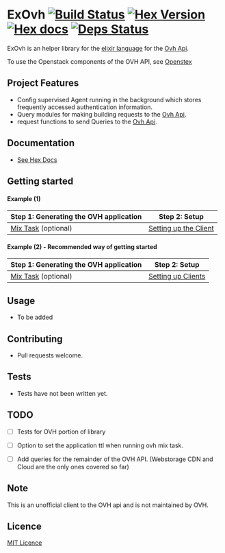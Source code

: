 # ExOvh [![Build Status](https://travis-ci.org/stephenmoloney/ex_ovh.svg)](https://travis-ci.org/stephenmoloney/ex_ovh) [![Hex Version](http://img.shields.io/hexpm/v/ex_ovh.svg?style=flat)](https://hex.pm/packages/ex_ovh) [![Hex docs](http://img.shields.io/badge/hex.pm-docs-green.svg?style=flat)](https://hexdocs.pm/ex_ovh) [![Deps Status](https://beta.hexfaktor.org/badge/prod/github/stephenmoloney/ex_ovh.svg)](https://beta.hexfaktor.org/github/stephenmoloney/ex_ovh)


ExOvh is an helper library for the [elixir language](http://elixir-lang.org/) for the [Ovh Api](https://api.ovh.com/).

To use the Openstack components of the OVH API, see [Openstex](https://github.com/stephenmoloney/openstex)


## Project Features

- Config supervised Agent running in the background which stores frequently accessed authentication information.
- Query modules for making building requests to the [Ovh Api](https://api.ovh.com/).
- request functions to send Queries to the [Ovh Api](https://api.ovh.com/).


## Documentation

- [See Hex Docs](https://hexdocs.pm/ex_ovh/0.1.1/api-reference.html)

## Getting started

#### Example (1)

| Step 1: Generating the OVH application | Step 2: Setup |
|---|---|
| [Mix Task](https://github.com/stephenmoloney/ex_ovh/blob/master/docs/mix_task_basic.md) (optional) | [Setting up the Client](https://github.com/stephenmoloney/ex_ovh/blob/master/docs/getting_started_basic.md) |

#### Example (2) - Recommended way of getting started

| Step 1: Generating the OVH application | Step 2: Setup |
|---|---|
| [Mix Task](https://github.com/stephenmoloney/ex_ovh/blob/master/docs/mix_task_advanced.md) (optional) | [Setting up Clients](https://hexdocs.pm/ex_ovh/blob/master/docs/getting_started_advanced.md) |


## Usage

- To be added


## Contributing
- Pull requests welcome.


## Tests

- Tests have not been written yet.


## TODO

- [ ] Tests for OVH portion of library
- [ ] Option to set the application ttl when running ovh mix task.
- [ ] Add queries for the remainder of the OVH API. (Webstorage CDN and Cloud are the only ones covered so far)


## Note 

This is an unofficial client to the OVH api and is not maintained by OVH.


## Licence 

[MIT Licence](LICENSE.txt)
